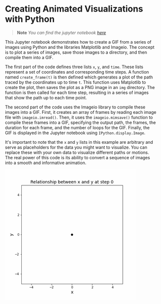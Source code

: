 # Creating Animated Visualizations with Python

> **Note** 
> *You can find the jupyter notebook [here](imageio.ipynb)*

This Jupyter notebook demonstrates how to create a GIF from a series of images using Python and the libraries Matplotlib and Imageio. The concept is to plot a series of images, save those images to a directory, and then compile them into a GIF.

The first part of the code defines three lists `x`, `y`, and `time`. These lists represent a set of coordinates and corresponding time steps. A function named `create_frame(t)` is then defined which generates a plot of the path traced by the coordinates up to time `t`. This function uses Matplotlib to create the plot, then saves the plot as a PNG image in an `img` directory. The function is then called for each time step, resulting in a series of images that show the path up to each time point.

The second part of the code uses the Imageio library to compile these images into a GIF. First, it creates an array of frames by reading each image file with `imageio.imread()`. Then, it uses the `imageio.mimsave()` function to compile these frames into a GIF, specifying the output path, the frames, the duration for each frame, and the number of loops for the GIF. Finally, the GIF is displayed in the Jupyter notebook using `IPython.display.Image`.

It's important to note that the `x` and `y` lists in this example are arbitrary and serve as placeholders for the data you might want to visualize. You can replace these with your own data to visualize different paths or motions. The real power of this code is its ability to convert a sequence of images into a smooth and informative animation.

![Animated](img/example_gif.gif)

